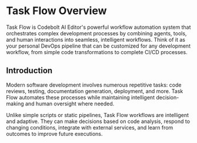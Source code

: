# Task Flow Overview

Task Flow is Codebolt AI Editor's powerful workflow automation system that orchestrates complex development processes by combining agents, tools, and human interactions into seamless, intelligent workflows. Think of it as your personal DevOps pipeline that can be customized for any development workflow, from simple code transformations to complete CI/CD processes.

## Introduction

Modern software development involves numerous repetitive tasks: code reviews, testing, documentation generation, deployment, and more. Task Flow automates these processes while maintaining intelligent decision-making and human oversight where needed.

Unlike simple scripts or static pipelines, Task Flow workflows are intelligent and adaptive. They can make decisions based on code analysis, respond to changing conditions, integrate with external services, and learn from outcomes to improve future executions.


